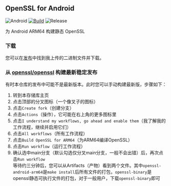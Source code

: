 ## OpenSSL for Android

![Android](https://img.shields.io/badge/Android-3DDC84?style=flat&logo=android&logoColor=white)
[![Build](https://github.com/Webpage-gh/OpenSSL_for_Android/actions/workflows/build.yml/badge.svg?branch=main)](https://github.com/Webpage-gh/OpenSSL_for_Android/actions/workflows/build.yml)
![Release](https://img.shields.io/github/release/Webpage-gh/OpenSSL_for_Android)

为 Android ARM64 构建静态 OpenSSL

### 下载

您可以在[发布](https://github.com/Webpage-gh/OpenSSL_for_Android/releases)中找到我上传的二进制文件并下载。

### 从 [openssl/openssl](https://github.com/openssl/openssl) 构建最新稳定发布

有时本仓库的发布中可能不是最新版本。此时您可以手动构建最新版，步骤如下：
1. 转到本存储库主页
2. 点击顶部的分叉图标（一个像叉子的图标）
3. 点击`Create fork`（创建分支）
4. 点击`Actions`（操作），它可能在右上角的更多图标里
5. 点击`I understand my workflows, go ahead and enable them`（我了解我的工作流程，继续并启用它们）
6. 点击`All workflows`（所有工作流程）
7. 点击`Build OpenSSL for ARM64`（为ARM64编译OpenSSL）
8. 点击`Run workflow`（运行工作流程）
9. 确认选中main分支（默认勾选仅分叉main分支，一般不会出错）后，再次点击`Run workflow`  
等待约三分钟后，您可以从Artifacts（产物）看到两个文件。其中`openssl-android-arm64`是`make install`后所有文件的打包，`openssl-binary`是openssl静态可执行文件的打包，对于一般用户，下载`openssl-binary`即可

